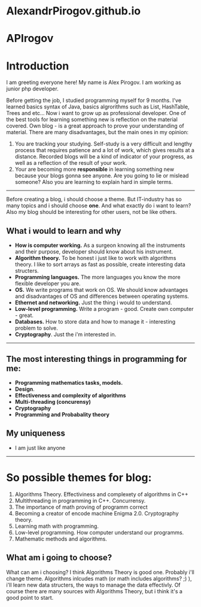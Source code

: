 # AlexandrPirogov.github.io
# APIrogov

# Introduction

I am greeting everyone here!
My name is Alex Pirogov. I am working as junior php developer. 

Before getting the job, I studied programming myself for 9 months.
I've learned basics syntax of Java, basics algrorithms such as List, HashTable, Trees and etc...
Now i want to grow up as professional developer. One of the best tools for learning something new is reflection on the material covered. Own blog - is a great approach to prove your understanding of material. 
There are many disadvantages, but the main ones in my opinion:
1. You are tracking your studying. Self-study is a very difficult and lengthy process that requires patience and a lot of work, which gives results at a distance. Recorded blogs will be a kind of indicator of your progress, as well as a reflection of the result of your work.
2. Your are becoming more **responsible** in learning something new because your blogs gonna see anyone. Are you going to lie or mislead someone? Also you are learning to explain hard in simple terms.
____

Before creating a blog, i should choose a theme. 
But IT-industry has so many topics and i should choose **one**. And what exactly do i want to learn? Also my blog should be interesting for other users, not be like others. 

## What i would to learn and why

* **How is computer working.** As a surgeon knowing all the instruments and their purpose, developer should know about his instrument.
* **Algorithm theory.** To be honest i just like to work with algorithms theory. I like to sort arrays as fast as possible, create interesting data structers. 
* **Programming languages.** The more languages you know the more flexible developer you are. 
* **OS.** We write programs that work on OS. We should know advantages and disadvantages of OS and differences between operating systems.
* **Ethernet and networking.** Just the thing i would to understand.
* **Low-level programming.** Write a program - good. Create own computer - great.
* **Databases.** How to store data and how to manage it - interesting problem to solve. 
* **Cryptography**. Just the i'm interested in.

____

## The most interesting things in programming for me:

* **Programming mathematics tasks, models.**
* **Design**. 
* **Effectiveness and complexity of algorithms**
* **Multi-threading (concurensy)**
* **Cryptography**
* **Programming and Probabality theory**

## My uniqueness

* I am just like anyone

_____

# So possible themes for blog:

1. Algorithms Theory. Effectiviness and complexety of algorithms in C++
2. Multithreading in programming in C++. Concurrensy.
3. The importance of math proving of programm correct
4. Becoming a creator of encode machine Enigma 2.0. Cryptography theory.
5. Learning math with programming.
6. Low-level programming. How computer understand our programms.
7. Mathematic methods and algorithms.


## What am i going to choose?

What can am i choosing?
I think Algorithms Theory is good one. Probably i'll change theme.
Algorithms inlcudes math (or math includes algorithms? ;) ), i'll learn new data structers, the ways to manage the data effectivly. Of course there are many sources with Algorithms Theory, but i think it's a good point to start.


